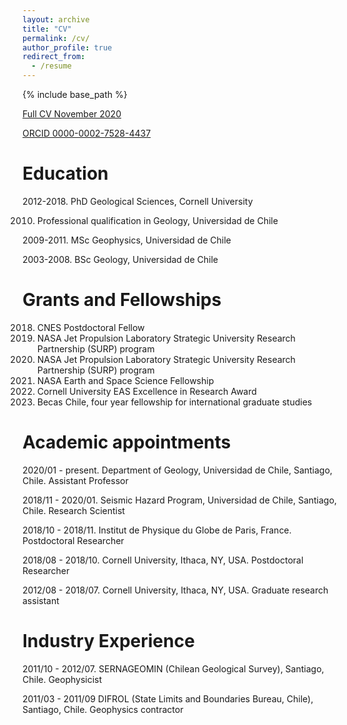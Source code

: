 ```yaml
---
layout: archive
title: "CV"
permalink: /cv/
author_profile: true
redirect_from:
  - /resume
---
```


{% include base_path %}

[Full CV November 2020](https://www.dropbox.com/s/ydylqf1xfjqx616/FranciscoDelgadoCV_tex_nov2020.pdf?dl=0)

[ORCID 0000-0002-7528-4437](https://orcid.org/0000-0002-7528-4437)

Education
======

2012-2018. PhD Geological Sciences, Cornell University

2010. Professional qualification in Geology, Universidad de Chile

2009-2011. MSc Geophysics, Universidad de Chile

2003-2008. BSc Geology, Universidad de Chile
 
 
Grants and Fellowships
======

2018. CNES Postdoctoral Fellow
2018. NASA Jet Propulsion Laboratory Strategic University Research Partnership (SURP) program
2017. NASA Jet Propulsion Laboratory Strategic University Research Partnership (SURP) program
2016. NASA Earth and Space Science Fellowship
2016. Cornell University EAS Excellence in Research Award
2012. Becas Chile, four year fellowship for international graduate studies

Academic appointments
======

2020/01 - present. Department of Geology, Universidad de Chile, Santiago, Chile. 
Assistant Professor

2018/11 - 2020/01. Seismic Hazard Program, Universidad de Chile, Santiago, Chile. 
Research Scientist

2018/10 - 2018/11. Institut de Physique du Globe de Paris, France. 
Postdoctoral Researcher

2018/08 - 2018/10. Cornell University, Ithaca, NY, USA.
Postdoctoral Researcher
 
2012/08 - 2018/07. Cornell University, Ithaca, NY, USA.
Graduate research assistant

Industry Experience
======

2011/10 - 2012/07. SERNAGEOMIN (Chilean Geological Survey), Santiago, Chile.
Geophysicist

2011/03 - 2011/09 DIFROL (State Limits and Boundaries Bureau, Chile), Santiago, Chile.
Geophysics contractor
